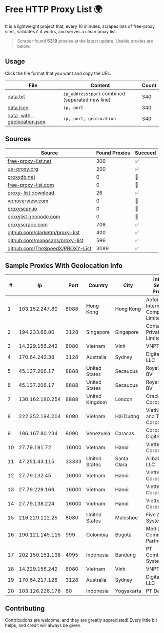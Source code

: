 
# Free HTTP Proxy List 🌍

It is a lightweight project that, every 10 minutes, scrapes lots of free-proxy sites, validates if it works, and serves a clean proxy list.


> Scraper found **5319** proxies at the latest update. Usable proxies are below.

## Usage

Click the file format that you want and copy the URL.


|File|Content|Count|
|----|-------|-----|
|[data.txt](https://raw.githubusercontent.com/themiralay/Proxy-List-World/master/data.txt)|`ip_address:port` combined (seperated new line)|340|
|[data.json](https://raw.githubusercontent.com/themiralay/Proxy-List-World/master/data.json)|`ip, port`|340|
|[data-with-geolocation.json](https://raw.githubusercontent.com/themiralay/Proxy-List-World/master/data-with-geolocation.json)|`ip, port, geolocation`|340|

## Sources

|Source|Found Proxies|Succeed|
|------|-------------|-------|
|[free-proxy-list.net](https://free-proxy-list.net)|300|✅|
|[us-proxy.org](https://www.us-proxy.org)|200|✅|
|[proxydb.net](http://proxydb.net)|0|🚫|
|[free-proxy-list.com](https://free-proxy-list.com/?page=&port=&type%5B%5D=http&type%5B%5D=https&up_time=0&search=Search)|0|🚫|
|[proxy-list.download](https://www.proxy-list.download/HTTP)|26|✅|
|[vpnoverview.com](https://vpnoverview.com/privacy/anonymous-browsing/free-proxy-servers)|0|🚫|
|[proxyscan.io](https://www.proxyscan.io)|0|🚫|
|[proxylist.geonode.com](https://proxylist.geonode.com/api/proxy-list?limit=300&page=1&sort_by=lastChecked&sort_type=desc&protocols=http,https)|0|🚫|
|[proxyscrape.com](https://api.proxyscrape.com/v2/?request=displayproxies&protocol=http&timeout=10000&country=all&ssl=all&anonymity=all)|708|✅|
|[github.com/clarketm/proxy-list](https://raw.githubusercontent.com/clarketm/proxy-list/master/proxy-list-raw.txt)|400|✅|
|[github.com/monosans/proxy-list](https://raw.githubusercontent.com/monosans/proxy-list/main/proxies/http.txt)|596|✅|
|[github.com/TheSpeedX/PROXY-List](https://raw.githubusercontent.com/TheSpeedX/PROXY-List/master/http.txt)|3089|✅|


## Sample Proxies With Geolocation Info

|#|Ip|Port|Country|City|Internet Service Provider|
|-|--|----|-------|----|-------------------------|
|1|103.152.247.80|8088|Hong Kong|Hong Kong|Aofei Data International Company Limited|
|2|194.233.66.80|3128|Singapore|Singapore|Contabo Asia Private Limited|
|3|14.229.156.242|8080|Vietnam|Vinh|VNPT|
|4|170.64.242.38|3128|Australia|Sydney|DigitalOcean, LLC|
|5|45.137.206.17|8888|United States|Secaucus|RoyaleHosting BV|
|6|45.137.206.17|8888|United States|Secaucus|RoyaleHosting BV|
|7|130.162.180.254|8888|United Kingdom|London|Oracle Corporation|
|8|222.252.194.204|8080|Vietnam|Hải Dương|VietNam Post and Telecom Corporation|
|9|186.167.80.234|8090|Venezuela|Caracas|Corporacion Digitel C.A|
|10|27.79.191.72|16000|Vietnam|Hanoi|Viettel Corporation|
|11|47.251.43.115|33333|United States|Santa Clara|Alibaba Cloud LLC|
|12|27.79.132.45|16000|Vietnam|Hanoi|Viettel Corporation|
|13|27.79.229.169|16000|Vietnam|Hanoi|Viettel Corporation|
|14|27.79.138.224|16000|Vietnam|Hanoi|Viettel Corporation|
|15|216.229.112.25|8080|United States|Muleshoe|Five Area Systems, LLC|
|16|190.121.145.115|999|Colombia|Bogotá|Media Commerce Partners S.A|
|17|202.150.151.138|4995|Indonesia|Bandung|PT Comtronics Systems|
|18|14.229.156.242|8080|Vietnam|Vinh|VNPT|
|19|170.64.217.128|3128|Australia|Sydney|DigitalOcean, LLC|
|20|103.126.226.178|80|Indonesia|Yogyakarta|PT Deneva|



## Contributing

Contributions are welcome, and they are greatly appreciated! Every
little bit helps, and credit will always be given.

